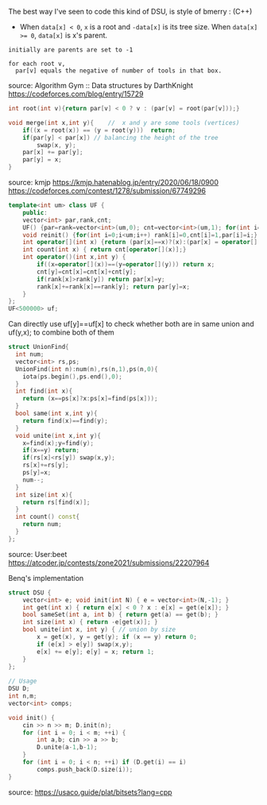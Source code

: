 The best way I've seen to 
code this kind of DSU, is style of bmerry : (C++)

* When `data[x] < 0`, `x` is a root and `-data[x]` is its tree size. When `data[x] >= 0`, `data[x]` is x's parent.

```
initially are parents are set to -1

for each root v, 
  par[v] equals the negative of number of tools in that box.
```

source: Algorithm Gym :: Data structures by DarthKnight https://codeforces.com/blog/entry/15729

```cpp
int root(int v){return par[v] < 0 ? v : (par[v] = root(par[v]));}

void merge(int x,int y){    //  x and y are some tools (vertices)
    if((x = root(x)) == (y = root(y)))  return;
    if(par[y] < par[x]) // balancing the height of the tree
        swap(x, y);
    par[x] += par[y];
    par[y] = x;
}
```	   

source: kmjp https://kmjp.hatenablog.jp/entry/2020/06/18/0900
https://codeforces.com/contest/1278/submission/67749296
	   
```cpp	   
template<int um> class UF {
    public:
    vector<int> par,rank,cnt;
    UF() {par=rank=vector<int>(um,0); cnt=vector<int>(um,1); for(int i=0;i<um;i++) par[i]=i;}
    void reinit() {for(int i=0;i<um;i++) rank[i]=0,cnt[i]=1,par[i]=i;}
    int operator[](int x) {return (par[x]==x)?(x):(par[x] = operator[](par[x]));}
    int count(int x) { return cnt[operator[](x)];}
    int operator()(int x,int y) {
        if((x=operator[](x))==(y=operator[](y))) return x;
        cnt[y]=cnt[x]=cnt[x]+cnt[y];
        if(rank[x]>rank[y]) return par[x]=y;
        rank[x]+=rank[x]==rank[y]; return par[y]=x;
    }
};
UF<500000> uf;

```

Can directly use uf[y]==uf[x] to check whether both are in same union and uf(y,x); to combine both of them

```cpp	   
struct UnionFind{
  int num;
  vector<int> rs,ps;
  UnionFind(int n):num(n),rs(n,1),ps(n,0){
    iota(ps.begin(),ps.end(),0);
  }
  int find(int x){
    return (x==ps[x]?x:ps[x]=find(ps[x]));
  }
  bool same(int x,int y){
    return find(x)==find(y);
  }
  void unite(int x,int y){
    x=find(x);y=find(y);
    if(x==y) return;
    if(rs[x]<rs[y]) swap(x,y);
    rs[x]+=rs[y];
    ps[y]=x;
    num--;
  }
  int size(int x){
    return rs[find(x)];
  }
  int count() const{
    return num;
  }
};
```

source: User:beet https://atcoder.jp/contests/zone2021/submissions/22207964

	   
Benq's implementation

```cpp
struct DSU {
	vector<int> e; void init(int N) { e = vector<int>(N,-1); }
	int get(int x) { return e[x] < 0 ? x : e[x] = get(e[x]); }
	bool sameSet(int a, int b) { return get(a) == get(b); }
	int size(int x) { return -e[get(x)]; }
	bool unite(int x, int y) { // union by size
		x = get(x), y = get(y); if (x == y) return 0;
		if (e[x] > e[y]) swap(x,y);
		e[x] += e[y]; e[y] = x; return 1;
	}
};
	   
// Usage
DSU D;
int n,m;
vector<int> comps;

void init() {
	cin >> n >> m; D.init(n);
	for (int i = 0; i < m; ++i) {
		int a,b; cin >> a >> b;
		D.unite(a-1,b-1);
	}
	for (int i = 0; i < n; ++i) if (D.get(i) == i)
		comps.push_back(D.size(i));
}
```

source: https://usaco.guide/plat/bitsets?lang=cpp
